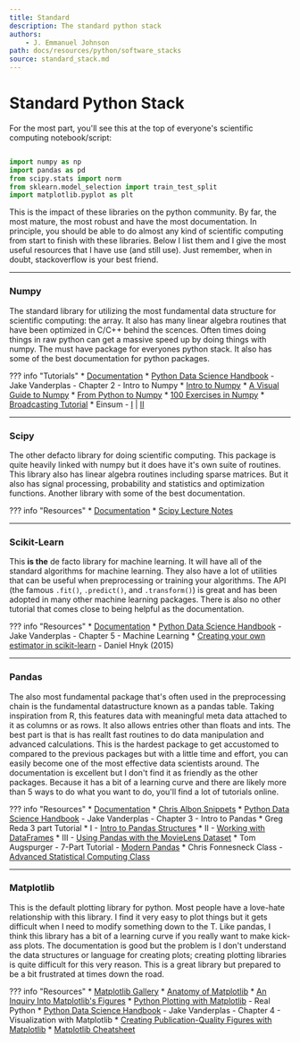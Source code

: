 ```yaml
---
title: Standard
description: The standard python stack
authors:
    - J. Emmanuel Johnson
path: docs/resources/python/software_stacks
source: standard_stack.md
---
```


# Standard Python Stack

For the most part, you'll see this at the top of everyone's scientific computing notebook/script:

```python

import numpy as np
import pandas as pd
from scipy.stats import norm
from sklearn.model_selection import train_test_split
import matplotlib.pyplot as plt

```

This is the impact of these libraries on the python community. By far, the most mature, the most robust and have the most documentation. In principle, you should be able to do almost any kind of scientific computing from start to finish with these libraries. Below I list them and I give the most useful resources that I have use (and still use). Just remember, when in doubt, stackoverflow is your best friend.

---

### **Numpy**

The standard library for utilizing the most fundamental data structure for scientific computing: the array. It also has many linear algebra routines that have been optimized in C/C++ behind the scences. Often times doing things in raw python can get a massive speed up by doing things with numpy. The must have package for everyones python stack. It also has some of the best documentation for python packages.

??? info "Tutorials"
    * [Documentation](https://numpy.org/devdocs/user/quickstart.html)
    * [Python Data Science Handbook](https://jakevdp.github.io/PythonDataScienceHandbook/02.00-introduction-to-numpy.html) - Jake Vanderplas - Chapter 2 - Intro to Numpy
    * [Intro to Numpy](https://www.youtube.com/watch?v=ZB7BZMhfPgk)
    * [A Visual Guide to Numpy](https://jalammar.github.io/visual-numpy/)
    * [From Python to Numpy](http://www.labri.fr/perso/nrougier/from-python-to-numpy/)
    * [100 Exercises in Numpy](https://github.com/rougier/numpy-100)
    * [Broadcasting Tutorial](https://jakevdp.github.io/PythonDataScienceHandbook/02.05-computation-on-arrays-broadcasting.html)
    *  Einsum - [I](https://rockt.github.io/2018/04/30/einsum) | [II](https://obilaniu6266h16.wordpress.com/2016/02/04/einstein-summation-in-numpy/)



---

### **Scipy**

The other defacto library for doing scientific computing. This package is quite heavily linked with numpy but it does have it's own suite of routines. This library also has linear algebra routines including sparse matrices. But it also has signal processing, probability and statistics and optimization functions. Another library with some of the best documentation.

??? info "Resources"
    * [Documentation](https://docs.scipy.org/doc/scipy/reference/)
    * [Scipy Lecture Notes](https://scipy-lectures.org/)


---

### **Scikit-Learn**


This **is the** de facto library for machine learning. It will have all of the standard algorithms for machine learning. They also have a lot of utilities that can be useful when preprocessing or training your algorithms. The API (the famous `.fit()`, `.predict()`, and `.transform()`) is great and has been adopted in many other machine learning packages. There is also no other tutorial that comes close to being helpful as the documentation.

??? info "Resources"
    * [Documentation](https://scikit-learn.org/stable/)
    * [Python Data Science Handbook](https://jakevdp.github.io/PythonDataScienceHandbook/05.00-machine-learning.html) - Jake Vanderplas - Chapter 5 - Machine Learning
    * [Creating your own estimator in scikit-learn](http://danielhnyk.cz/creating-your-own-estimator-scikit-learn/) - Daniel Hnyk (2015)


---

### **Pandas**

The also most fundamental package that's often used in the preprocessing chain is the fundamental datastructure known as a pandas table. Taking inspiration from R, this features data with meaningful meta data attached to it as columns or as rows. It also allows entries other than floats and ints. The best part is that is has reallt fast routines to do data manipulation and advanced calculations. This is the hardest package to get accustomed to compared to the previous packages but with a little time and effort, you can easily become one of the most effective data scientists around. The documentation is excellent but I don't find it as friendly as the other packages. Because it has a bit of a learning curve and there are likely more than 5 ways to do what you want to do, you'll find a lot of tutorials online.

??? info "Resources"
    * [Documentation](https://pandas.pydata.org/pandas-docs/stable/index.html)
    * [Chris Albon Snippets](https://chrisalbon.com/)
    * [Python Data Science Handbook](https://jakevdp.github.io/PythonDataScienceHandbook/03.00-introduction-to-pandas.html) - Jake Vanderplas - Chapter 3 - Intro to Pandas
    * Greg Reda 3 part Tutorial
      * I - [Intro to Pandas Structures](http://www.gregreda.com/2013/10/26/intro-to-pandas-data-structures/)
      * II - [Working with DataFrames](http://www.gregreda.com/2013/10/26/working-with-pandas-dataframes/)
      * III - [Using Pandas with the MovieLens Dataset](http://www.gregreda.com/2013/10/26/using-pandas-on-the-movielens-dataset/)
    * Tom Augspurger - 7-Part Tutorial - [Modern Pandas](https://tomaugspurger.github.io/modern-1-intro.html)
    * Chris Fonnesneck Class - [Advanced Statistical Computing Class](https://github.com/fonnesbeck/Bios8366)


---

### **Matplotlib**

This is the default plotting library for python. Most people have a love-hate relationship with this library. I find it very easy to plot things but it gets difficult when I need to modify something down to the T. Like pandas, I think this library has a bit of a learning curve if you really want to make kick-ass plots. The documentation is good but the problem is I don't understand the data structures or language for creating plots; creating plotting libraries is quite difficult for this very reason. This is a great library but prepared to be a bit frustrated at times down the road.


??? info "Resources"
    * [Matplotlib Gallery](https://matplotlib.org/gallery/index.html)
    * [Anatomy of Matplotlib](https://github.com/matplotlib/AnatomyOfMatplotlib)
    * [An Inquiry Into Matplotlib's Figures](https://matplotlib.org/matplotblog/posts/an-inquiry-into-matplotlib-figures/)
    * [Python Plotting with Matplotlib](https://realpython.com/python-matplotlib-guide/) - Real Python
    * [Python Data Science Handbook](https://jakevdp.github.io/PythonDataScienceHandbook/04.00-introduction-to-matplotlib.html) - Jake Vanderplas - Chapter 4 - Visualization with Matplotlib
    * [Creating Publication-Quality Figures with Matplotlib](https://github.com/jbmouret/matplotlib_for_papers)
    * [Matplotlib Cheatsheet](https://github.com/rougier/matplotlib-cheatsheet)